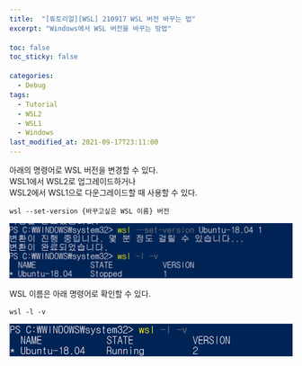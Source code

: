 ```yaml
---
title:  "[튜토리얼][WSL] 210917 WSL 버전 바꾸는 법"
excerpt: "Windows에서 WSL 버전을 바꾸는 방법"

toc: false
toc_sticky: false

categories:
  - Debug
tags:
  - Tutorial
  - WSL2
  - WSL1
  - Windows
last_modified_at: 2021-09-17T23:11:00
---
```


아래의 명령어로 WSL 버전을 변경할 수 있다.<br>
WSL1에서 WSL2로 업그레이드하거나<br>
WSL2에서 WSL1으로 다운그레이드할 때 사용할 수 있다.<br>
```
wsl --set-version {바꾸고싶은 WSL 이름} 버전
```
<img width="600px" src="/assets/images/21091704.png" />

WSL 이름은 아래 명령어로 확인할 수 있다.
```
wsl -l -v
```
<img width="600px" src="/assets/images/21091705.png" />
